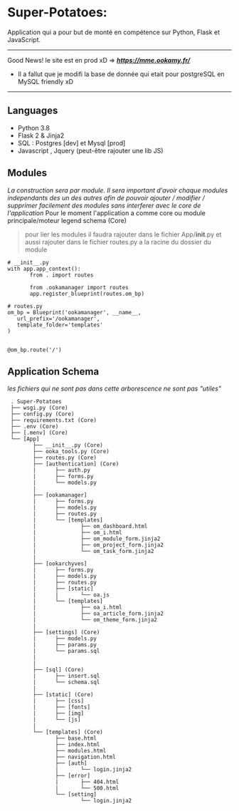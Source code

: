 # Super-Potatoes:

   Application qui a pour but de monté en compétence sur Python, Flask et JavaScript.

*****************************************************
Good News! le site est en prod xD  => ***https://mme.ookamy.fr/*** 
 * Il a fallut que je modifi la base de donnée qui etait pour postgreSQL en MySQL friendly xD 
*****************************************************
## Languages
   * Python 3.8
   * Flask 2 & Jinja2
   * SQL : Postgres [dev] et Mysql [prod]
   * Javascript , Jquery (peut-être rajouter une lib JS)

## Modules
*La construction sera par module. Il sera important d'avoir chaque modules independants des un des autres afin de pouvoir ajouter / modifier / supprimer facilement des modules sans interferer avec le core de l'application*
Pour le moment l'application a comme core ou module principale/moteur legend schema (Core)
 > pour lier les modules il faudra rajouter dans le fichier App/__init__.py
 > et aussi rajouter dans le fichier routes.py a la racine du dossier du module
 ```
# __init__.py
 with app.app_context():
        from . import routes

        from .ookamanager import routes
        app.register_blueprint(routes.om_bp)

# routes.py
om_bp = Blueprint('ookamanager', __name__,
    url_prefix='/ookamanager',
    template_folder='templates'
)


@om_bp.route('/')

 ```
## Application Schema 
   *les fichiers qui ne sont pas dans cette arborescence ne sont pas "utiles"*
   
```
 . Super-Potatoes
 ├── wsgi.py (Core)
 ├── config.py (Core)
 ├── requirements.txt (Core)
 ├── .env (Core)
 ├── [.menv] (Core)
 └── [App]
        ├── __init__.py (Core)
        ├── ooka_tools.py (Core)
        ├── routes.py (Core) 
        ├── [authentication] (Core)
        |      ├── auth.py
        |      ├── forms.py
        |      └── models.py
        |
        ├── [ookamanager]
        |      ├── forms.py
        |      ├── models.py
        |      ├── routes.py
        |      └── [templates]
        |              ├── om_dashboard.html
        |              ├── om_i.html
        |              ├── om_module_form.jinja2
        |              ├── om_project_form.jinja2
        |              └── om_task_form.jinja2
        |
        ├── [ookarchyves]
        |      ├── forms.py
        |      ├── models.py
        |      ├── routes.py
        |      ├── [static]
        |      |       └── oa.js
        |      └── [templates]
        |              ├── oa_i.html
        |              ├── oa_article_form.jinja2
        |              └── om_theme_form.jinja2
        |
        ├── [settings] (Core)
        |      ├── models.py
        |      ├── params.py
        |      └── params.sql
        |      
        |
        ├── [sql] (Core)
        |      ├── insert.sql
        |      └── schema.sql
        |
        ├── [static] (Core)
        |      ├── [css]
        |      ├── [fonts]
        |      ├── [img]
        |      └── [js]
        |      
        └── [templates] (Core)
               ├── base.html
               ├── index.html
               ├── modules.html
               ├── navigation.html
               ├── [auth]
               |       └── login.jinja2
               ├── [error]
               |       ├── 404.html
               |       └── 500.html
               └── [setting]
                       └── login.jinja2

```

